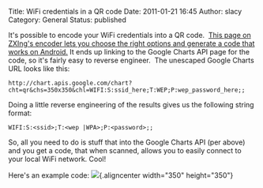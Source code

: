 Title: WiFi credentials in a QR code
Date: 2011-01-21 16:45
Author: slacy
Category: General
Status: published

It's possible to encode your WiFi credentials into a QR code.  [This
page on ZXIng's encoder lets you choose the right options and generate a
code that works on Android.](http://zxing.appspot.com/generator/) It
ends up linking to the Google Charts API page for the code, so it's
fairly easy to reverse engineer.  The unescaped Google Charts URL looks
like this:

    http://chart.apis.google.com/chart?cht=qr&chs=350x350&chl=WIFI:S:ssid_here;T:WEP;P:wep_password_here;;

Doing a little reverse engineering of the results gives us the following
string format:

    WIFI:S:<ssid>;T:<wep |WPA>;P:<password>;;

So, all you need to do is stuff that into the Google Charts API (per
above) and you get a code, that when scanned, allows you to easily
connect to your local WiFi network. Cool!

Here's an example code:
![](http://chart.apis.google.com/chart?cht=qr&chs=350x350&chl=WIFI:S:ssid_here;T:WEP;P:wep_password_here;;){.aligncenter
width="350" height="350"}
